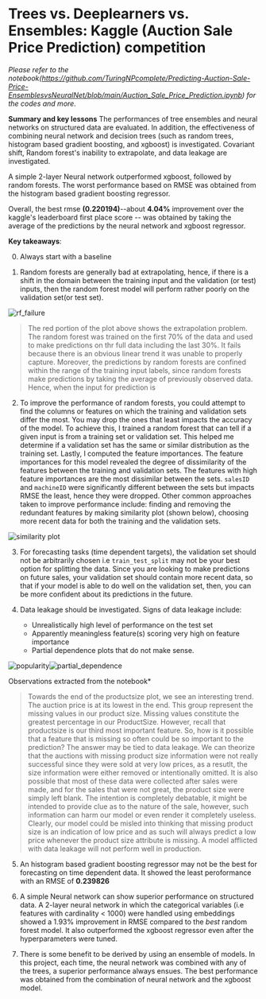 # Trees vs. Deeplearners vs. Ensembles: Kaggle (Auction Sale Price Prediction) competition

_Please refer to the notebook(https://github.com/TuringNPcomplete/Predicting-Auction-Sale-Price-EnsemblesvsNeuralNet/blob/main/Auction_Sale_Price_Prediction.ipynb) for the codes and more._

**Summary and key lessons**
The performances of tree ensembles and neural networks on structured data are evaluated. In addition, the effectiveness of combining neural network and decision trees (such as random trees, histogram based gradient boosting, and xgboost) is investigated.
Covariant shift, Random forest's inability to extrapolate, and data leakage are investigated.

A simple 2-layer Neural network outperformed xgboost, followed by random forests. The worst performance based on RMSE was obtained from the histogram based gradient boosting regressor.

Overall, the best rmse **(0.220194)**--about **4.04%** improvement over the kaggle's leaderboard first place score -- was obtained by taking the average of the predictions by the neural network and xgboost regressor.

**Key takeaways**: 

0. Always start with a baseline

1. Random forests are generally bad at extrapolating, hence, if there is a shift in the domain between the training input and the validation (or test) inputs, then the random forest model will perform rather poorly on the validation set(or test set).

![rf_failure](https://user-images.githubusercontent.com/50182879/150931611-fc849e6e-3cff-4e75-9bff-6c16b1d749e5.png)

> The red portion of the plot above shows the extrapolation problem. The random forest was trained on the first 70% of the data and used to make predictions on thr full data including the last 30%. It fails because there is an obvious linear trend it was unable to properly capture. Moreover, the predictions by random forests are confined within the range of the training input labels, since random forests make predictions by taking the average of previously observed data. Hence, when the input for prediction is 

2. To improve the performance of random forests, you could attempt to find the columns or features on which the training and validation sets differ the most. You may drop the ones that least impacts the accuracy of the model. To achieve this, I trained a random forest that can tell if a given input is from a training set or validation set. This helped me determine if a validation set has the same or similar distribution as the training set. Lastly, I computed the feature importances. The feature importances for this model revealed the degree of dissimilarity of the features between the training and validation sets. The features with high feature importances are the most dissimilar between the sets. `salesID` and `machineID` were significantly different between the sets but impacts RMSE the least, hence they were dropped. Other common approaches taken to improve performance include: finding and removing the redundant features by making similarity plot (shown below), choosing more recent data for both the training and the validation sets.

![similarity plot](https://user-images.githubusercontent.com/50182879/150974957-702920eb-c41d-411c-bc9c-4ebfa94316e7.png)


3. For forecasting tasks (time dependent targets), the validation set should not be arbitrarily chosen i.e `train_test_split` may not be your best option for splitting the data. Since you are looking to make predictions on future sales, your validation set should contain more recent data, so that if your model is able to do well on the validation set, then, you can be more confident about its predictions in the future.

4. Data leakage should be investigated. Signs of data leakage include:
   * Unrealistically high level of performance on the test set
   * Apparently meaningless feature(s) scoring very high on feature importance
   * Partial dependence plots that do not make sense.
  
  ![popularity](https://user-images.githubusercontent.com/50182879/150969313-721a0836-ae6d-410c-9fda-18f2e8461d95.png)![partial_dependence](https://user-images.githubusercontent.com/50182879/150969324-ce23809b-6d18-4f7a-8237-7322bab2a411.png)
  
Observations extracted from the notebook*
> Towards the end of the productsize plot, we see an interesting trend. The auction price is at its lowest in the end. This group represent the missing values in our product size. Missing values constitute the greatest percentage in our ProductSize. However, recall that productsize is our third most important feature. So, how is it possible that a feature that is missing so often could be so important to the prediction? The answer may be tied to data leakage. We can theorize that the auctions with missing product size information were not really successful since they were sold at very low prices, as a resutlt, the size information were either removed or intentionally omitted. It is also possible that most of these data were collected after sales were made, and for the sales that were not great, the product size were simply left blank. The intention is completely debatable, it might be intended to provide clue as to the nature of the sale, however, such information can harm our model or even render it completely useless. Clearly, our model could be misled into thinking that missing product size is an indication of low price and as such will always predict a low price whenever the product size attribute is missing. A model afflicted with data leakage will not perform well in production.


5. An histogram based gradient boosting regressor may not be the best for forecasting on time dependent data. It showed the least peroformance with an RMSE of **0.239826**

6. A simple Neural network can show superior performance on structured data. A 2-layer neural network in which the categorical variables (i.e features with cardinality < 1000) were handled using embeddings showed a 1.93% improvement in RMSE compared to the _best_ random forest model. It also outperformed the xgboost regressor even after the hyperparameters were tuned. 

7. There is some benefit to be derived by using an ensemble of models. In this project, each time, the neural network was combined with any of the trees, a superior performance always ensues. The best performance was obtained from the combination of neural network and the xgboost model. 
